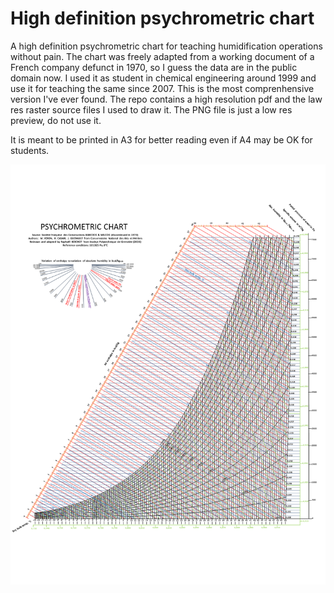 # High definition psychrometric chart
A high definition psychrometric chart for teaching humidification operations without pain. The chart was freely adapted from a working document of a French company defunct in 1970, so I guess the data are in the public domain now. I used it as student in chemical engineering around 1999 and use it for teaching the same since 2007. This is the most comprenhensive version I've ever found. The repo contains a high resolution pdf and the law res raster source files I used to draw it. The PNG file is just a low res preview, do not use it.

It is meant to be printed in A3 for better reading even if A4 may be OK for students.

![](/Psychrometric_chart.png)
